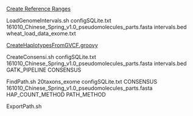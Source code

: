 <a href=../scripts/create-reference-intervals.php>Create Reference Ranges</a>

LoadGenomeIntervals.sh configSQLite.txt 161010_Chinese_Spring_v1.0_pseudomolecules_parts.fasta intervals.bed wheat_load_data_exome.txt

<a href=../scripts/CreateHaplotypesFrom GVCF.groovy>CreateHaplotypesFromGVCF.groovy</a>

CreateConsensi.sh configSQLite.txt 161010_Chinese_Spring_v1.0_pseudomolecules_parts.fasta intervals.bed GATK_PIPELINE CONSENSUS

FindPath.sh 20taxons_exome configSQLite.txt CONSENSUS 161010_Chinese_Spring_v1.0_pseudomolecules_parts.fasta HAP_COUNT_METHOD PATH_METHOD

ExportPath.sh
